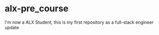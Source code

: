 # alx-pre_course
I'm now a ALX Student, this is my first repository as a full-stack engineer
update
